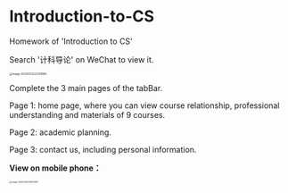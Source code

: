 # Introduction-to-CS
Homework of 'Introduction to CS'



Search '计科导论' on WeChat to view it.

<img src="C:\Users\赤之茧\AppData\Roaming\Typora\typora-user-images\image-20220123222319965.png" alt="image-20220123222319965" style="zoom: 33%;" />

Complete the 3 main pages of the tabBar.

 Page 1: home page, where you can view course relationship, professional understanding and materials of 9  courses.

 Page 2: academic planning.

 Page 3: contact us, including personal information.



**View on mobile phone：**

<img src="C:\Users\赤之茧\AppData\Roaming\Typora\typora-user-images\image-20220124014437936.png" alt="image-20220124014437936" style="zoom: 25%;" />


